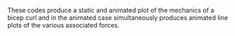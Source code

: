 These codes produce a static and animated plot of the mechanics of a bicep curl and in the animated case simultaneously produces animated line plots of the various associated forces.
